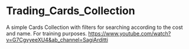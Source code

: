 # Trading_Cards_Collection
 
A simple Cards Collection with filters for searching according to the cost and name. 
For training purposes.
https://www.youtube.com/watch?v=G7CgvyeeXU4&ab_channel=SagiArditti
